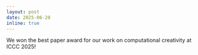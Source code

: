 ```yaml
---
layout: post
date: 2025-06-28
inline: true
---
```


We won the best paper award for our work on computational creativity at ICCC 2025!
